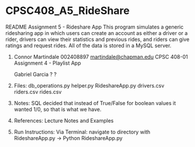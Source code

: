 # CPSC408_A5_RideShare
README Assignment 5 - Rideshare App
This program simulates a generic ridesharing app in which users can create an account as either a driver or a rider, drivers can view their statistics and previous rides, and riders can give ratings and request rides. All of the data is stored in a MySQL server.

1.  Connor Martindale
     002408897
     martindale@chapman.edu
     CPSC 408-01
     Assignment 4 - Playlist App

     Gabriel Garcia
     ?
     ?

2.  Files:
     db_operations.py
     helper.py
     RideshareApp.py
     drivers.csv
     riders.csv
     rides.csv


3. Notes: SQL decided that instead of True/False for boolean values it wanted 1/0, so that is what we have.

4. References: Lecture Notes and Examples

5. Run Instructions: Via Terminal: navigate to directory with RideshareApp.py -> Python RideshareApp.py

